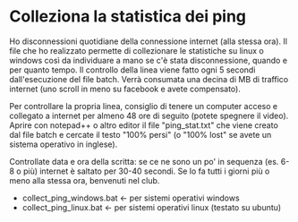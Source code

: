# Colleziona la statistica dei ping

Ho disconnessioni quotidiane della connessione internet (alla stessa ora). Il file che ho realizzato permette di collezionare le statistiche su linux o windows così da individuare a mano se c'è stata disconnessione, quando e per quanto tempo. 
Il controllo della linea viene fatto ogni 5 secondi dall'esecuzione del file batch. Verrà consumata una decina di MB di traffico internet (uno scroll in meno su facebook e avete compensato).

Per controllare la propria linea, consiglio di tenere un computer acceso e collegato a internet per almeno 48 ore di seguito (potete spegnere il video).
Aprire con notepad++ o altro editor il file "ping_stat.txt" che viene creato dal file batch e cercate il testo "100% persi" (o "100% lost" se avete un sistema operativo in inglese).

Controllate data e ora della scritta: se ce ne sono un po' in sequenza (es. 6-8 o più) internet è saltato per 30-40 secondi. Se lo fa tutti i giorni più o meno alla stessa ora, benvenuti nel club.

- collect_ping_windows.bat <- per sistemi operativi windows
- collect_ping_linux.bat <- per sistemi operativi linux (testato su ubuntu)